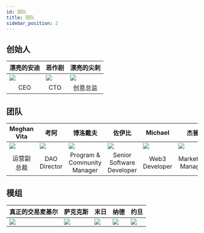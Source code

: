 ```yaml
---
id: 团队
title: 团队
sidebar_position: 2
---
```


## 创始人

| 漂亮的安迪                     | 恶作剧                       | 漂亮的尖刺                     |
| ------------------------- | ------------------------- | ------------------------- |
| ![](/img/NiftyAndy.png)   | ![](/img/snarfy.png)      | ![](/img/NiftySpike.png)  |
| <div align="center"> CEO </div> | <div align="center"> CTO </div> | <div align="center"> 创意总监 </div> |

## 团队

| Meghan Vita               | 考阿                        | 博洛戴夫                      | 佐伊比                       | Michael                    | 杰普                        |
| ------------------------- | ------------------------- | ------------------------- | ------------------------- | -------------------------- | ------------------------- |
| ![](/img/NiftyMorgan.png) | ![](/img/koa.png)         | ![](/img/bolo.png)        | ![](/img/zoiby.png)       | ![](/img/NiftyMichael.png) | ![](/img/jeppe.png)       |
| <div align="center"> 运营副总裁 </div> | <div align="center"> DAO Director </div> | <div align="center"> Program & Community Manager </div> | <div align="center"> Senior Software Developer </div> | <div align="center"> Web3 Developer </div>  | <div align="center"> Marketing Manager </div> |

## 模组

| <div align="center"> 真正的交易麦基尔 </div> | <div align="center"> 萨克克斯 </div> | <div align="center"> 末日 </div> | <div align="center"> 纳德 </div> | <div align="center"> 约旦 </div> |
| ------------------------- | -------------------------- | -------------------------- | -------------------------- | -------------------------- |
| ![](/img/realdeal.png)    | ![](/img/sacx.png)         | ![](/img/doomy.png)        | ![](/img/nard.png)         | ![](/img/jordan.png)       |
